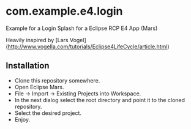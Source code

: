 # com.example.e4.login
Example for a Login Splash for a Eclipse RCP E4 App (Mars)

Heavily inspired by [Lars Vogel] (http://www.vogella.com/tutorials/Eclipse4LifeCycle/article.html)
## Installation
* Clone this repository somewhere.
* Open Eclipse Mars.
* File -> Import -> Existing Projects into Workspace.
* In the next dialog select the root directory and point it to the cloned repository.
* Select the desired project.
* Enjoy.
